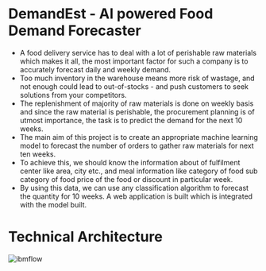 # DemandEst - AI powered Food Demand Forecaster
- A food delivery service has to deal with a lot of perishable raw materials which makes it all, the most important factor for such a company is to accurately forecast daily and weekly demand. 
- Too much inventory in the warehouse means more risk of wastage, and not enough could lead to out-of-stocks - and push customers to seek solutions from your competitors. 
- The replenishment of majority of raw materials is done on weekly basis and since the raw material is perishable, the procurement planning is of utmost importance, the task is to predict the demand for the next 10 weeks. 
- The main aim of this project is to create an appropriate machine learning model to forecast the number of orders to gather raw materials for next ten weeks. 
- To achieve this, we should know the information about of fulfilment center like area, city etc., and meal information like category of food sub category of food price of the food or discount in particular week.
- By using this data, we can use any classification algorithm to forecast the quantity for 10 weeks. A web application is built which is integrated with the model built.

# Technical Architecture
![ibmflow](https://user-images.githubusercontent.com/89738674/192158298-92111201-f16f-4c99-a798-90a59136817b.jpg)
